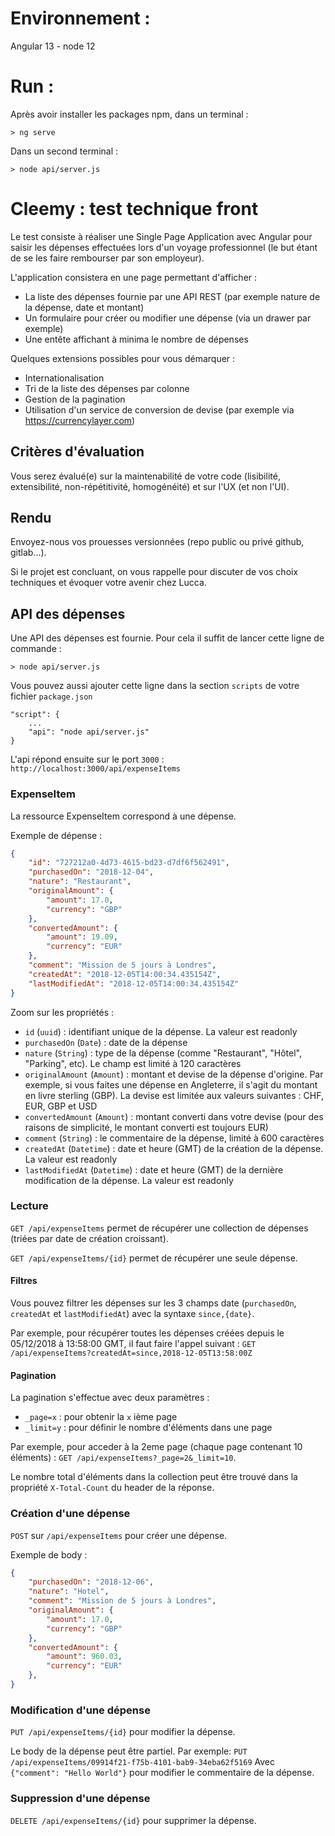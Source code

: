 # Environnement :

Angular 13 - node 12

# Run :

Après avoir installer les packages npm, dans un terminal :

```
> ng serve
```

Dans un second terminal :

```
> node api/server.js
```


# Cleemy : test technique front

Le test consiste à réaliser une Single Page Application avec Angular pour saisir les dépenses effectuées lors d'un voyage professionnel (le but étant de se les faire rembourser par son employeur).


L'application consistera en une page permettant d'afficher :
- La liste des dépenses fournie par une API REST (par exemple nature de la dépense, date et montant)
- Un formulaire pour créer ou modifier une dépense (via un drawer par exemple)
- Une entête affichant à minima le nombre de dépenses

Quelques extensions possibles pour vous démarquer :
- Internationalisation
- Tri de la liste des dépenses par colonne
- Gestion de la pagination
- Utilisation d'un service de conversion de devise (par exemple via https://currencylayer.com)

## Critères d'évaluation
Vous serez évalué(e) sur la maintenabilité de votre code (lisibilité, extensibilité, non-répétitivité, homogénéité) et sur l'UX (et non l'UI).

## Rendu
Envoyez-nous vos prouesses versionnées (repo public ou privé github, gitlab...).

Si le projet est concluant, on vous rappelle pour discuter de vos choix techniques et évoquer votre avenir chez Lucca.

## API des dépenses

Une API des dépenses est fournie. Pour cela il suffit de lancer cette ligne de commande :

```
> node api/server.js
```

Vous pouvez aussi ajouter cette ligne dans la section `scripts` de votre fichier `package.json`

```
"script": {
    ...
    "api": "node api/server.js"
}
```

L'api répond ensuite sur le port `3000` : `http://localhost:3000/api/expenseItems`

### ExpenseItem
La ressource ExpenseItem correspond à une dépense.

Exemple de dépense :

```json
{
    "id": "727212a0-4d73-4615-bd23-d7df6f562491",
    "purchasedOn": "2018-12-04",
    "nature": "Restaurant",
    "originalAmount": {
        "amount": 17.0,
        "currency": "GBP"
    },
    "convertedAmount": {
        "amount": 19.09,
        "currency": "EUR"
    },
    "comment": "Mission de 5 jours à Londres",
    "createdAt": "2018-12-05T14:00:34.435154Z",
    "lastModifiedAt": "2018-12-05T14:00:34.435154Z"
}
```

Zoom sur les propriétés :
- `id` (`uuid`) : identifiant unique de la dépense. La valeur est readonly
- `purchasedOn` (`Date`) : date de la dépense
- `nature` (`String`) : type de la dépense (comme "Restaurant", "Hôtel", "Parking", etc). Le champ est limité à 120 caractères
- `originalAmount` (`Amount`) : montant et devise de la dépense d'origine. Par exemple, si vous faites une dépense en Angleterre, il s'agit du montant en livre sterling (GBP). La devise est limitée aux valeurs suivantes : CHF, EUR, GBP et USD
- `convertedAmount` (`Amount`) : montant converti dans votre devise (pour des raisons de simplicité, le montant converti est toujours EUR)
- `comment` (`String`) : le commentaire de la dépense, limité à 600 caractères
- `createdAt` (`Datetime`) : date et heure (GMT) de la création de la dépense. La valeur est readonly
- `lastModifiedAt` (`Datetime`) : date et heure (GMT) de la dernière modification de la dépense. La valeur est readonly

### Lecture
`GET /api/expenseItems` permet de récupérer une collection de dépenses (triées par date de création croissant).

`GET /api/expenseItems/{id}` permet de récupérer une seule dépense.

#### Filtres
Vous pouvez filtrer les dépenses sur les 3 champs date (`purchasedOn`, `createdAt` et `lastModifiedAt`) avec la syntaxe `since,{date}`.

Par exemple, pour récupérer toutes les dépenses créées depuis le 05/12/2018 à 13:58:00 GMT, il faut faire l'appel suivant :
`GET /api/expenseItems?createdAt=since,2018-12-05T13:58:00Z`

#### Pagination
La pagination s'effectue avec deux paramètres :
- `_page=x` : pour obtenir la `x` ième page
- `_limit=y` : pour définir le nombre d'éléments dans une page

Par exemple, pour acceder à la 2eme page (chaque page contenant 10 éléments) :
`GET /api/expenseItems?_page=2&_limit=10`.

Le nombre total d'éléments dans la collection peut être trouvé dans la propriété `X-Total-Count` du header de la réponse.

### Création d'une dépense
`POST` sur `/api/expenseItems` pour créer une dépense.

Exemple de body :

```json
{
    "purchasedOn": "2018-12-06",
    "nature": "Hotel",
    "comment": "Mission de 5 jours à Londres",
    "originalAmount": {
        "amount": 17.0,
        "currency": "GBP"
    },
    "convertedAmount": {
        "amount": 960.03,
        "currency": "EUR"
    },
}
```

### Modification d'une dépense
`PUT /api/expenseItems/{id}` pour modifier la dépense.

Le body de la dépense peut être partiel. Par exemple:
`PUT /api/expenseItems/09914f21-f75b-4101-bab9-34eba62f5169`
Avec `{"comment": "Hello World"}` pour modifier le commentaire de la dépense.

### Suppression d'une dépense
`DELETE /api/expenseItems/{id}` pour supprimer la dépense.

